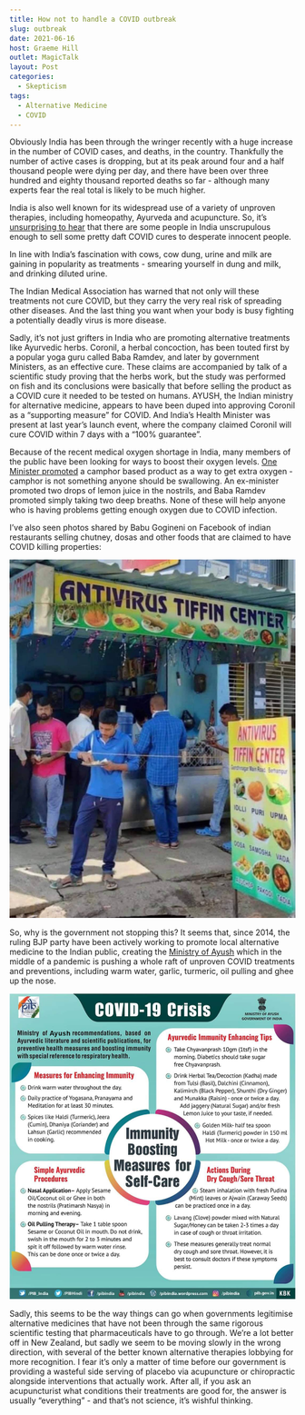 ```yaml
---
title: How not to handle a COVID outbreak
slug: outbreak
date: 2021-06-16
host: Graeme Hill
outlet: MagicTalk
layout: Post
categories:
  - Skepticism
tags:
  - Alternative Medicine
  - COVID
---
```


Obviously India has been through the wringer recently with a huge increase in the number of COVID cases, and deaths, in the country. Thankfully the number of active cases is dropping, but at its peak around four and a half thousand people were dying per day, and there have been over three hundred and eighty thousand reported deaths so far - although many experts fear the real total is likely to be much higher.

<!-- more -->

India is also well known for its widespread use of a variety of unproven therapies, including homeopathy, Ayurveda and acupuncture. So, it’s [unsurprising to hear](https://www.rnz.co.nz/news/world/442665/covid-19-india-s-fight-against-cow-dung-and-other-misinformation) that there are some people in India unscrupulous enough to sell some pretty daft COVID cures to desperate innocent people.

In line with India’s fascination with cows, cow dung, urine and milk are gaining in popularity as treatments - smearing yourself in dung and milk, and drinking diluted urine.

<template-embed-tweet value="https://twitter.com/yadavakhilesh/status/1392377613780279297" />

The Indian Medical Association has warned that not only will these treatments not cure COVID, but they carry the very real risk of spreading other diseases. And the last thing you want when your body is busy fighting a potentially deadly virus is more disease.

Sadly, it’s not just grifters in India who are promoting alternative treatments like Ayurvedic herbs. Coronil, a herbal concoction, has been touted first by a popular yoga guru called Baba Ramdev, and later by government Ministers, as an effective cure. These claims are accompanied by talk of a scientific study proving that the herbs work, but the study was performed on fish and its conclusions were basically that before selling the product as a COVID cure it needed to be tested on humans. AYUSH, the Indian ministry for alternative medicine, appears to have been duped into approving Coronil as a “supporting measure” for COVID. And India’s Health Minister was present at last year’s launch event, where the company claimed Coronil will cure COVID within 7 days with a “100% guarantee”.

Because of the recent medical oxygen shortage in India, many members of the public have been looking for ways to boost their oxygen levels. [One Minister promoted](https://www.bbc.com/news/world-asia-india-56925650) a camphor based product as a way to get extra oxygen - camphor is not something anyone should be swallowing. An ex-minister promoted two drops of lemon juice in the nostrils, and Baba Ramdev promoted simply taking two deep breaths. None of these will help anyone who is having problems getting enough oxygen due to COVID infection.

I’ve also seen photos shared by Babu Gogineni on Facebook of indian restaurants selling chutney, dosas and other foods that are claimed to have COVID killing properties:

![Dosa](./image3.png)

So, why is the government not stopping this? It seems that, since 2014, the ruling BJP party have been actively working to promote local alternative medicine to the Indian public, creating the [Ministry of Ayush](https://www.ayush.gov.in/) which in the middle of a pandemic is pushing a whole raft of unproven COVID treatments and preventions, including warm water, garlic, turmeric, oil pulling and ghee up the nose.

![Ayush](./image2.png)

Sadly, this seems to be the way things can go when governments legitimise alternative medicines that have not been through the same rigorous scientific testing that pharmaceuticals have to go through. We’re a lot better off in New Zealand, but sadly we seem to be moving slowly in the wrong direction, with several of the better known alternative therapies lobbying for more recognition. I fear it’s only a matter of time before our government is providing a wasteful side serving of placebo via acupuncture or chiropractic alongside interventions that actually work. After all, if you ask an acupuncturist what conditions their treatments are good for, the answer is usually “everything” - and that’s not science, it’s wishful thinking.
